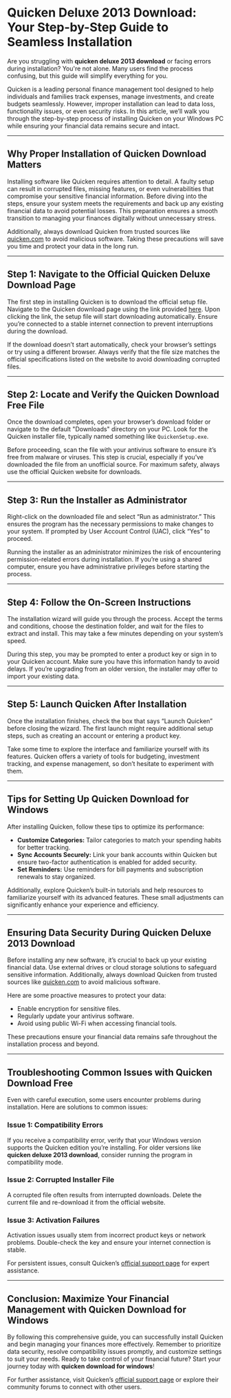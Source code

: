 # Quicken Deluxe 2013 Download: Your Step-by-Step Guide to Seamless Installation  

Are you struggling with **quicken deluxe 2013 download** or facing errors during installation? You're not alone. Many users find the process confusing, but this guide will simplify everything for you.  

Quicken is a leading personal finance management tool designed to help individuals and families track expenses, manage investments, and create budgets seamlessly. However, improper installation can lead to data loss, functionality issues, or even security risks. In this article, we’ll walk you through the step-by-step process of installing Quicken on your Windows PC while ensuring your financial data remains secure and intact.  

---

## Why Proper Installation of **Quicken Download** Matters  

Installing software like Quicken requires attention to detail. A faulty setup can result in corrupted files, missing features, or even vulnerabilities that compromise your sensitive financial information. Before diving into the steps, ensure your system meets the requirements and back up any existing financial data to avoid potential losses. This preparation ensures a smooth transition to managing your finances digitally without unnecessary stress.  

Additionally, always download Quicken from trusted sources like [quicken.com](https://quicken.com) to avoid malicious software. Taking these precautions will save you time and protect your data in the long run.  

---

## Step 1: Navigate to the Official **Quicken Deluxe Download** Page  

The first step in installing Quicken is to download the official setup file. Navigate to the Quicken download page using the link provided [here](https://polysoft.org). Upon clicking the link, the setup file will start downloading automatically. Ensure you’re connected to a stable internet connection to prevent interruptions during the download.  

If the download doesn’t start automatically, check your browser’s settings or try using a different browser. Always verify that the file size matches the official specifications listed on the website to avoid downloading corrupted files.  

---

## Step 2: Locate and Verify the **Quicken Download Free** File  

Once the download completes, open your browser’s download folder or navigate to the default "Downloads" directory on your PC. Look for the Quicken installer file, typically named something like `QuickenSetup.exe`.  

Before proceeding, scan the file with your antivirus software to ensure it’s free from malware or viruses. This step is crucial, especially if you’ve downloaded the file from an unofficial source. For maximum safety, always use the official Quicken website for downloads.  

---

## Step 3: Run the Installer as Administrator  

Right-click on the downloaded file and select “Run as administrator.” This ensures the program has the necessary permissions to make changes to your system. If prompted by User Account Control (UAC), click “Yes” to proceed.  

Running the installer as an administrator minimizes the risk of encountering permission-related errors during installation. If you’re using a shared computer, ensure you have administrative privileges before starting the process.  

---

## Step 4: Follow the On-Screen Instructions  

The installation wizard will guide you through the process. Accept the terms and conditions, choose the destination folder, and wait for the files to extract and install. This may take a few minutes depending on your system’s speed.  

During this step, you may be prompted to enter a product key or sign in to your Quicken account. Make sure you have this information handy to avoid delays. If you’re upgrading from an older version, the installer may offer to import your existing data.  

---

## Step 5: Launch Quicken After Installation  

Once the installation finishes, check the box that says “Launch Quicken” before closing the wizard. The first launch might require additional setup steps, such as creating an account or entering a product key.  

Take some time to explore the interface and familiarize yourself with its features. Quicken offers a variety of tools for budgeting, investment tracking, and expense management, so don’t hesitate to experiment with them.  

---

## Tips for Setting Up **Quicken Download for Windows**  

After installing Quicken, follow these tips to optimize its performance:  

- **Customize Categories:** Tailor categories to match your spending habits for better tracking.  
- **Sync Accounts Securely:** Link your bank accounts within Quicken but ensure two-factor authentication is enabled for added security.  
- **Set Reminders:** Use reminders for bill payments and subscription renewals to stay organized.  

Additionally, explore Quicken’s built-in tutorials and help resources to familiarize yourself with its advanced features. These small adjustments can significantly enhance your experience and efficiency.  

---

## Ensuring Data Security During **Quicken Deluxe 2013 Download**  

Before installing any new software, it’s crucial to back up your existing financial data. Use external drives or cloud storage solutions to safeguard sensitive information. Additionally, always download Quicken from trusted sources like [quicken.com](https://quicken.com) to avoid malicious software.  

Here are some proactive measures to protect your data:  
- Enable encryption for sensitive files.  
- Regularly update your antivirus software.  
- Avoid using public Wi-Fi when accessing financial tools.  

These precautions ensure your financial data remains safe throughout the installation process and beyond.  

---

## Troubleshooting Common Issues with **Quicken Download Free**  

Even with careful execution, some users encounter problems during installation. Here are solutions to common issues:  

### Issue 1: Compatibility Errors  
If you receive a compatibility error, verify that your Windows version supports the Quicken edition you’re installing. For older versions like **quicken deluxe 2013 download**, consider running the program in compatibility mode.  

### Issue 2: Corrupted Installer File  
A corrupted file often results from interrupted downloads. Delete the current file and re-download it from the official website.  

### Issue 3: Activation Failures  
Activation issues usually stem from incorrect product keys or network problems. Double-check the key and ensure your internet connection is stable.  

For persistent issues, consult Quicken’s [official support page](https://support.quicken.com) for expert assistance.  

---

## Conclusion: Maximize Your Financial Management with **Quicken Download for Windows**  

By following this comprehensive guide, you can successfully install Quicken and begin managing your finances more effectively. Remember to prioritize data security, resolve compatibility issues promptly, and customize settings to suit your needs. Ready to take control of your financial future? Start your journey today with **quicken download for windows**!  

For further assistance, visit Quicken’s [official support page](https://support.quicken.com) or explore their community forums to connect with other users.  
